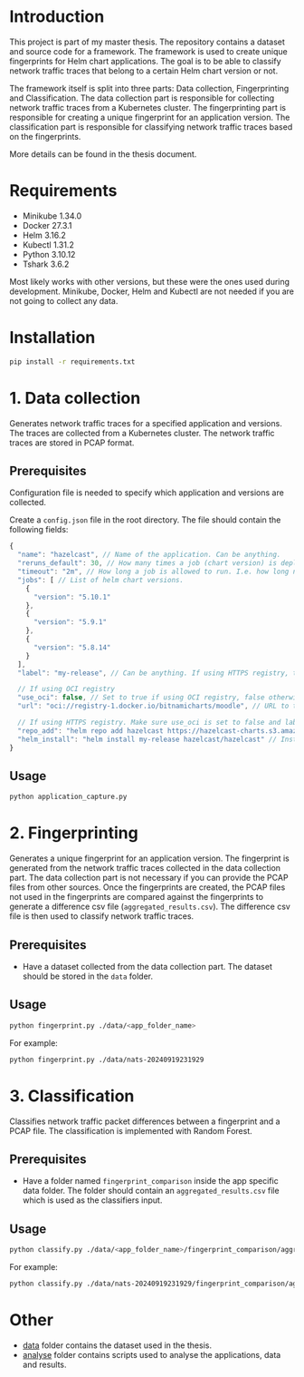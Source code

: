 # Introduction

This project is part of my master thesis. The repository contains a dataset and source code for a framework. The framework is used to create unique fingerprints for Helm chart applications. The goal is to be able to classify network traffic traces that belong to a certain Helm chart version or not.

The framework itself is split into three parts: Data collection, Fingerprinting and Classification. The data collection part is responsible for collecting network traffic traces from a Kubernetes cluster. The fingerprinting part is responsible for creating a unique fingerprint for an application version. The classification part is responsible for classifying network traffic traces based on the fingerprints.

More details can be found in the thesis document.

# Requirements

- Minikube 1.34.0
- Docker 27.3.1
- Helm 3.16.2
- Kubectl 1.31.2
- Python 3.10.12
- Tshark 3.6.2

Most likely works with other versions, but these were the ones used during development. Minikube, Docker, Helm and Kubectl are not needed if you are not going to collect any data.

# Installation

```bash
pip install -r requirements.txt
```

# 1. Data collection

Generates network traffic traces for a specified application and versions. The traces are collected from a Kubernetes cluster. The network traffic traces are stored in PCAP format.

## Prerequisites

Configuration file is needed to specify which application and versions are collected.

Create a `config.json` file in the root directory. The file should contain the following fields:

```js
{
  "name": "hazelcast", // Name of the application. Can be anything.
  "reruns_default": 30, // How many times a job (chart version) is deployed.
  "timeout": "2m", // How long a job is allowed to run. I.e. how long network traffic is collected.
  "jobs": [ // List of helm chart versions.
    {
      "version": "5.10.1"
    },
    {
      "version": "5.9.1"
    },
    {
      "version": "5.8.14"
    }
  ],
  "label": "my-release", // Can be anything. If using HTTPS registry, this should match the label used in helm_install command.

  // If using OCI registry
  "use_oci": false, // Set to true if using OCI registry, false otherwise.
  "url": "oci://registry-1.docker.io/bitnamicharts/moodle", // URL to the OCI helm chart registry. Not needed if using HTTPS registry.

  // If using HTTPS registry. Make sure use_oci is set to false and label matches the helm install [label]",
  "repo_add": "helm repo add hazelcast https://hazelcast-charts.s3.amazonaws.com/", // Add repo command, if using HTTPS registry.
  "helm_install": "helm install my-release hazelcast/hazelcast" // Install command, if using HTTPS registry.
}
```

## Usage

```bash
python application_capture.py
```

# 2. Fingerprinting

Generates a unique fingerprint for an application version. The fingerprint is generated from the network traffic traces collected in the data collection part. The data collection part is not necessary if you can provide the PCAP files from other sources. Once the fingerprints are created, the PCAP files not used in the fingerprints are compared against the fingerprints to generate a difference csv file (`aggregated_results.csv`). The difference csv file is then used to classify network traffic traces.

## Prerequisites

- Have a dataset collected from the data collection part. The dataset should be stored in the `data` folder.

## Usage

```bash
python fingerprint.py ./data/<app_folder_name>
```

For example:

```bash
python fingerprint.py ./data/nats-20240919231929
```

# 3. Classification

Classifies network traffic packet differences between a fingerprint and a PCAP file. The classification is implemented with Random Forest.

## Prerequisites

- Have a folder named `fingerprint_comparison` inside the app specific data folder. The folder should contain an `aggregated_results.csv` file which is used as the classifiers input.

## Usage

```bash
python classify.py ./data/<app_folder_name>/fingerprint_comparison/aggregated_results.csv
```

For example:

```bash
python classify.py ./data/nats-20240919231929/fingerprint_comparison/aggregated_results.csv
```

# Other

- [data](./data/README.md) folder contains the dataset used in the thesis.
- [analyse](./analyse/README.md) folder contains scripts used to analyse the applications, data and results.
